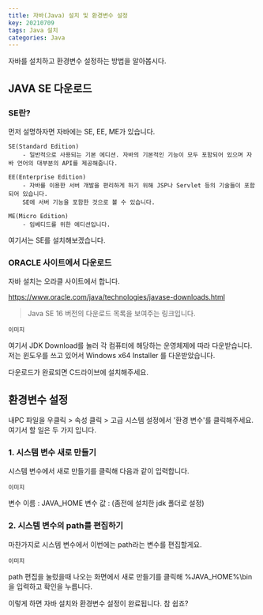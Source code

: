 ```yaml
---
title: 자바(Java) 설치 및 환경변수 설정
key: 20210709
tags: Java 설치
categories: Java
---
```





자바를 설치하고 환경변수 설정하는 방법을 알아봅시다.



## JAVA SE 다운로드

### SE란?
먼저 설명하자면 자바에는 SE, EE, ME가 있습니다.

```
SE(Standard Edition)
    - 일반적으로 사용되는 기본 에디션. 자바의 기본적인 기능이 모두 포함되어 있으며 자바 언어의 대부분의 API를 제공해줍니다.

EE(Enterprise Edition)
    - 자바를 이용한 서버 개발을 편리하게 하기 위해 JSP나 Servlet 등의 기술들이 포함되어 있습니다.
    SE에 서버 기능을 포함한 것으로 볼 수 있습니다.

ME(Micro Edition)
    - 임베디드를 위한 에디션입니다.
```


여기서는 SE를 설치해보겠습니다.




### ORACLE 사이트에서 다운로드


자바 설치는 오라클 사이트에서 합니다.


https://www.oracle.com/java/technologies/javase-downloads.html

> Java SE 16 버전의 다운로드 목록을 보여주는 링크입니다.



```
이미지
```
여기서 JDK Download를 눌러 각 컴퓨터에 해당하는 운영체제에 따라 다운받습니다.<br>
저는 윈도우를 쓰고 있어서 Windows x64 Installer 를 다운받았습니다.


다운로드가 완료되면 C드라이브에 설치해주세요.




## 환경변수 설정


내PC 파일을 우클릭 > 속성 클릭 > 고급 시스템 설정에서 '환경 변수'를 클릭해주세요.<br>
여기서 할 일은 두 가지 입니다.



### 1. 시스템 변수 새로 만들기


시스템 변수에서 새로 만들기를 클릭해 다음과 같이 입력합니다.

```
이미지
```
변수 이름 : JAVA_HOME
변수 값 : (좀전에 설치한 jdk 폴더로 설정)



### 2. 시스템 변수의 path를 편집하기


마찬가지로 시스템 변수에서
이번에는 path라는 변수를 편집할게요.

```
이미지
```

path 편집을 눌렀을때 나오는 화면에서 새로 만들기를 클릭해
%JAVA_HOME%\bin
을 입력하고 확인을 누릅니다.



이렇게 하면 자바 설치와 환경변수 설정이 완료됩니다. 참 쉽죠?